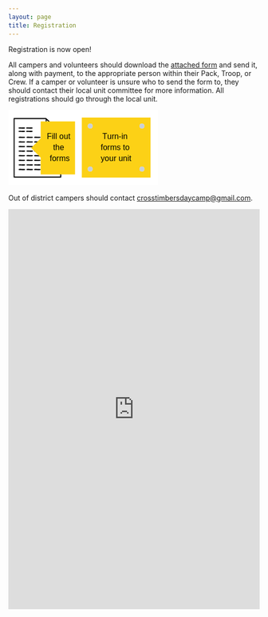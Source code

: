 ```yaml
---
layout: page
title: Registration
---
```


Registration is now open!

All campers and volunteers should download the [attached form](/public/content/forms/2019-daycamp-packet.pdf) and send it, along with payment, to the appropriate person within their Pack, Troop, or Crew.  If a camper or volunteer is unsure who to send the form to, they should contact their local unit committee for more information.  All registrations should go through the local unit.

[![Notify Your Unit](/public/content/images/notify-your-pack.png)](/public/content/forms/2019-daycamp-packet.pdf)

Out of district campers should contact [crosstimbersdaycamp@gmail.com](mailto:crosstimbersdaycamp@gmail.com).

<iframe src="https://onedrive.live.com/embed?cid=FDB990AE1C7681FF&resid=FDB990AE1C7681FF%216842&authkey=AOlur1ZoXOJMNSI&em=2" width="100%" height="800px" frameborder="0"></iframe>
